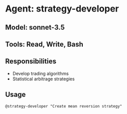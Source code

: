 # Agent: strategy-developer
## Model: sonnet-3.5
## Tools: Read, Write, Bash
## Responsibilities
- Develop trading algorithms
- Statistical arbitrage strategies
## Usage
`@strategy-developer "Create mean reversion strategy"`
